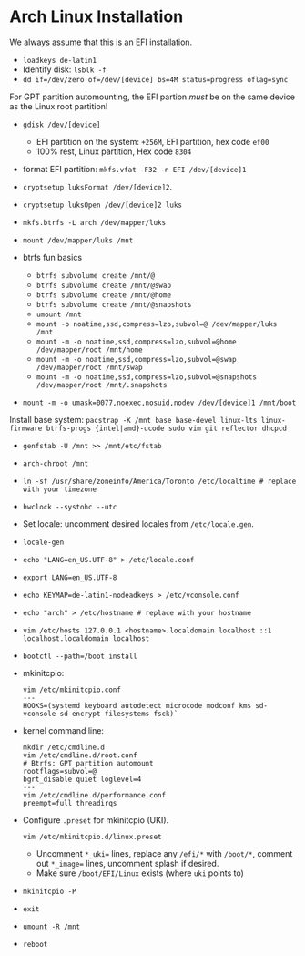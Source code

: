 # Arch Linux Installation
We always assume that this is an EFI installation.

- `loadkeys de-latin1`
- Identify disk: `lsblk -f`
- `dd if=/dev/zero of=/dev/[device] bs=4M status=progress oflag=sync`

For GPT partition automounting, the EFI partion _must_ be on the same device as the Linux root partition!

- `gdisk /dev/[device]`
  - EFI partition on the system: `+256M`, EFI partition, hex code `ef00`
  - 100% rest, Linux partition, Hex code `8304`
- format EFI partition: `mkfs.vfat -F32 -n EFI /dev/[device]1`
- `cryptsetup luksFormat /dev/[device]2`.
- `cryptsetup luksOpen /dev/[device]2 luks`
- `mkfs.btrfs -L arch /dev/mapper/luks`
- `mount /dev/mapper/luks /mnt`


- btrfs fun basics
  - `btrfs subvolume create /mnt/@`
  - `btrfs subvolume create /mnt/@swap`
  - `btrfs subvolume create /mnt/@home`
  - `btrfs subvolume create /mnt/@snapshots`
  - `umount /mnt`
  - `mount -o noatime,ssd,compress=lzo,subvol=@ /dev/mapper/luks /mnt`
  - `mount -m -o noatime,ssd,compress=lzo,subvol=@home /dev/mapper/root /mnt/home`
  - `mount -m -o noatime,ssd,compress=lzo,subvol=@swap /dev/mapper/root /mnt/swap`
  - `mount -m -o noatime,ssd,compress=lzo,subvol=@snapshots /dev/mapper/root /mnt/.snapshots`

- `mount -m -o umask=0077,noexec,nosuid,nodev /dev/[device]1 /mnt/boot`

Install base system:
`pacstrap -K /mnt base base-devel linux-lts linux-firmware btrfs-progs {intel|amd}-ucode sudo vim git reflector dhcpcd`

- `genfstab -U /mnt >> /mnt/etc/fstab`
- `arch-chroot /mnt`
- `ln -sf /usr/share/zoneinfo/America/Toronto /etc/localtime # replace with your timezone`
- `hwclock --systohc --utc`
- Set locale: uncomment desired locales from `/etc/locale.gen`.
- `locale-gen`
- `echo "LANG=en_US.UTF-8" > /etc/locale.conf`
- `export LANG=en_US.UTF-8`
- `echo KEYMAP=de-latin1-nodeadkeys > /etc/vconsole.conf`
- `echo "arch" > /etc/hostname # replace with your hostname`
- `vim /etc/hosts
127.0.0.1 <hostname>.localdomain localhost
::1 localhost.localdomain localhost`

- `bootctl --path=/boot install`
- mkinitcpio:
	```
 	vim /etc/mkinitcpio.conf
 	---
	HOOKS=(systemd keyboard autodetect microcode modconf kms sd-vconsole sd-encrypt filesystems fsck)`
	```
- kernel command line:
	```
 	mkdir /etc/cmdline.d
	vim /etc/cmdline.d/root.conf
 	# Btrfs: GPT partition automount
	rootflags=subvol=@
	bgrt_disable quiet loglevel=4
	---
	vim /etc/cmdline.d/performance.conf
	preempt=full threadirqs
	```
 - Configure `.preset` for mkinitcpio (UKI).
	```
	vim /etc/mkinitcpio.d/linux.preset
	```
	- Uncomment `*_uki=` lines, replace any `/efi/*` with `/boot/*`, comment out `*_image=` lines, uncomment splash if desired.
	- Make sure `/boot/EFI/Linux` exists (where `uki` points to)
- `mkinitcpio -P`
- `exit`
- `umount -R /mnt`
- `reboot`
